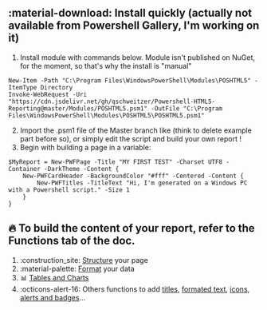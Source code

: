 ## :material-download: Install quickly (actually not available from Powershell Gallery, I'm working on it)
1. Install module with commands below. Module isn't published on NuGet, for the moment, so that's why the install is "manual"
```
New-Item -Path "C:\Program Files\WindowsPowerShell\Modules\POSHTML5" -ItemType Directory
Invoke-WebRequest -Uri "https://cdn.jsdelivr.net/gh/qschweitzer/Powershell-HTML5-Reporting@master/Modules/POSHTML5.psm1" -OutFile "C:\Program Files\WindowsPowerShell\Modules\POSHTML5\POSHTML5.psm1"
```
2. Import the .psm1 file of the Master branch like (think to delete example part before so), or simply edit the script and build your own report !
3. Begin with building a page in a variable:
```
$MyReport = New-PWFPage -Title "MY FIRST TEST" -Charset UTF8 -Container -DarkTheme -Content {
    New-PWFCardHeader -BackgroundColor "#fff" -Centered -Content {
        New-PWFTitles -TitleText "Hi, I'm generated on a Windows PC with a Powershell script." -Size 1
    }
}
```

## :fire: To build the content of your report, refer to the Functions tab of the doc.
1. :construction_site: [Structure](/Functions/1-%20Structure/New-PWFPage/) your page
2. :material-palette: [Format](/Functions/2-%20Format%20Data/New-PWFCard/) your data
3. :bar_chart: [Tables and Charts](Functions/3-%20Tables%20and%20Charts/New-PWFTable/)
4. :octicons-alert-16: Others functions to add [titles](Functions/4-%20Typography/New-PWFTitles/), [formated text](Functions/4-%20Typography/New-PWFTextFormat/), [icons](Functions/4-%20Typography/New-PWFIcon/), [alerts and badges](Functions/5%20-Badges%20and%20alerts/New-PWFAlert/)...
